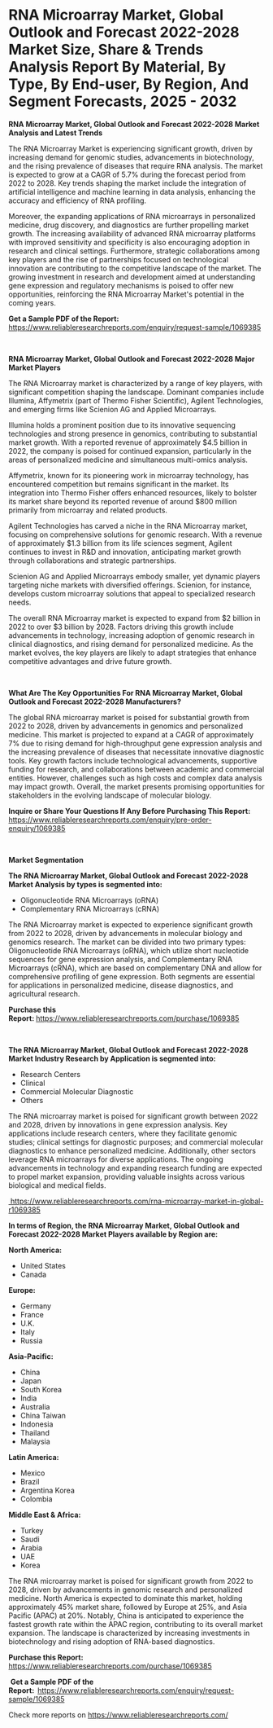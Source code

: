 <p><h1>RNA Microarray Market, Global Outlook and Forecast 2022-2028 Market Size, Share & Trends Analysis Report By Material, By Type, By End-user, By Region, And Segment Forecasts, 2025 - 2032</h1></p><p><strong>RNA Microarray Market, Global Outlook and Forecast 2022-2028 Market Analysis and Latest Trends</strong></p>
<p><p>The RNA Microarray Market is experiencing significant growth, driven by increasing demand for genomic studies, advancements in biotechnology, and the rising prevalence of diseases that require RNA analysis. The market is expected to grow at a CAGR of 5.7% during the forecast period from 2022 to 2028. Key trends shaping the market include the integration of artificial intelligence and machine learning in data analysis, enhancing the accuracy and efficiency of RNA profiling. </p><p>Moreover, the expanding applications of RNA microarrays in personalized medicine, drug discovery, and diagnostics are further propelling market growth. The increasing availability of advanced RNA microarray platforms with improved sensitivity and specificity is also encouraging adoption in research and clinical settings. Furthermore, strategic collaborations among key players and the rise of partnerships focused on technological innovation are contributing to the competitive landscape of the market. The growing investment in research and development aimed at understanding gene expression and regulatory mechanisms is poised to offer new opportunities, reinforcing the RNA Microarray Market's potential in the coming years.</p></p>
<p><strong>Get a Sample PDF of the Report:&nbsp;</strong> <a href="https://www.reliableresearchreports.com/enquiry/request-sample/1069385?utm_campaign=3548&utm_medium=2&utm_source=Github&utm_content=ia&utm_term=21032025&utm_id=rna-microarray-market-global-outlook-and-forecast-2022-2028">https://www.reliableresearchreports.com/enquiry/request-sample/1069385</a></p>
<p>&nbsp;</p>
<p><strong>RNA Microarray Market, Global Outlook and Forecast 2022-2028 Major Market Players</strong></p>
<p><p>The RNA Microarray market is characterized by a range of key players, with significant competition shaping the landscape. Dominant companies include Illumina, Affymetrix (part of Thermo Fisher Scientific), Agilent Technologies, and emerging firms like Scienion AG and Applied Microarrays.</p><p>Illumina holds a prominent position due to its innovative sequencing technologies and strong presence in genomics, contributing to substantial market growth. With a reported revenue of approximately $4.5 billion in 2022, the company is poised for continued expansion, particularly in the areas of personalized medicine and simultaneous multi-omics analysis.</p><p>Affymetrix, known for its pioneering work in microarray technology, has encountered competition but remains significant in the market. Its integration into Thermo Fisher offers enhanced resources, likely to bolster its market share beyond its reported revenue of around $800 million primarily from microarray and related products.</p><p>Agilent Technologies has carved a niche in the RNA Microarray market, focusing on comprehensive solutions for genomic research. With a revenue of approximately $1.3 billion from its life sciences segment, Agilent continues to invest in R&D and innovation, anticipating market growth through collaborations and strategic partnerships.</p><p>Scienion AG and Applied Microarrays embody smaller, yet dynamic players targeting niche markets with diversified offerings. Scienion, for instance, develops custom microarray solutions that appeal to specialized research needs.</p><p>The overall RNA Microarray market is expected to expand from $2 billion in 2022 to over $3 billion by 2028. Factors driving this growth include advancements in technology, increasing adoption of genomic research in clinical diagnostics, and rising demand for personalized medicine. As the market evolves, the key players are likely to adapt strategies that enhance competitive advantages and drive future growth.</p></p>
<p>&nbsp;</p>
<p><strong>What Are The Key Opportunities For RNA Microarray Market, Global Outlook and Forecast 2022-2028 Manufacturers?</strong></p>
<p><p>The global RNA microarray market is poised for substantial growth from 2022 to 2028, driven by advancements in genomics and personalized medicine. This market is projected to expand at a CAGR of approximately 7% due to rising demand for high-throughput gene expression analysis and the increasing prevalence of diseases that necessitate innovative diagnostic tools. Key growth factors include technological advancements, supportive funding for research, and collaborations between academic and commercial entities. However, challenges such as high costs and complex data analysis may impact growth. Overall, the market presents promising opportunities for stakeholders in the evolving landscape of molecular biology.</p></p>
<p><strong>Inquire or Share Your Questions If Any Before Purchasing This Report:</strong> <a href="https://www.reliableresearchreports.com/enquiry/pre-order-enquiry/1069385?utm_campaign=3548&utm_medium=2&utm_source=Github&utm_content=ia&utm_term=21032025&utm_id=rna-microarray-market-global-outlook-and-forecast-2022-2028">https://www.reliableresearchreports.com/enquiry/pre-order-enquiry/1069385</a></p>
<p>&nbsp;</p>
<p><strong>Market Segmentation</strong></p>
<p><strong>The RNA Microarray Market, Global Outlook and Forecast 2022-2028 Market Analysis by types is segmented into:</strong></p>
<p><ul><li>Oligonucleotide RNA Microarrays (oRNA)</li><li>Complementary RNA Microarrays (cRNA)</li></ul></p>
<p><p>The RNA Microarray market is expected to experience significant growth from 2022 to 2028, driven by advancements in molecular biology and genomics research. The market can be divided into two primary types: Oligonucleotide RNA Microarrays (oRNA), which utilize short nucleotide sequences for gene expression analysis, and Complementary RNA Microarrays (cRNA), which are based on complementary DNA and allow for comprehensive profiling of gene expression. Both segments are essential for applications in personalized medicine, disease diagnostics, and agricultural research.</p></p>
<p><strong>Purchase this Report:&nbsp;</strong><a href="https://www.reliableresearchreports.com/purchase/1069385?utm_campaign=3548&utm_medium=2&utm_source=Github&utm_content=ia&utm_term=21032025&utm_id=rna-microarray-market-global-outlook-and-forecast-2022-2028">https://www.reliableresearchreports.com/purchase/1069385</a></p>
<p>&nbsp;</p>
<p><strong>The RNA Microarray Market, Global Outlook and Forecast 2022-2028 Market Industry Research by Application is segmented into:</strong></p>
<p><ul><li>Research Centers</li><li>Clinical</li><li>Commercial Molecular Diagnostic</li><li>Others</li></ul></p>
<p><p>The RNA microarray market is poised for significant growth between 2022 and 2028, driven by innovations in gene expression analysis. Key applications include research centers, where they facilitate genomic studies; clinical settings for diagnostic purposes; and commercial molecular diagnostics to enhance personalized medicine. Additionally, other sectors leverage RNA microarrays for diverse applications. The ongoing advancements in technology and expanding research funding are expected to propel market expansion, providing valuable insights across various biological and medical fields.</p></p>
<p><a href="https://www.reliableresearchreports.com/rna-microarray-market-in-global-r1069385?utm_campaign=3548&utm_medium=2&utm_source=Github&utm_content=ia&utm_term=21032025&utm_id=rna-microarray-market-global-outlook-and-forecast-2022-2028">&nbsp;https://www.reliableresearchreports.com/rna-microarray-market-in-global-r1069385</a></p>
<p><strong>In terms of Region, the RNA Microarray Market, Global Outlook and Forecast 2022-2028 Market Players available by Region are:</strong></p>
<p>
    <p> <strong> North America: </strong>
        <ul>
            <li>United States</li>
            <li>Canada</li>
        </ul>
        </p> 
    <p> <strong> Europe: </strong>
        <ul>
            <li>Germany</li>
            <li>France</li>
            <li>U.K.</li>
            <li>Italy</li>
            <li>Russia</li>
        </ul>
        </p> 
    <p> <strong> Asia-Pacific: </strong>
        <ul>
            <li>China</li>
            <li>Japan</li>
            <li>South Korea</li>
            <li>India</li>
            <li>Australia</li>
            <li>China Taiwan</li>
            <li>Indonesia</li>
            <li>Thailand</li>
            <li>Malaysia</li>
        </ul>
        </p> 
    <p> <strong> Latin America: </strong>
        <ul>
            <li>Mexico</li>
            <li>Brazil</li>
            <li>Argentina Korea</li>
            <li>Colombia</li>
        </ul>
        </p> 
    <p> <strong> Middle East & Africa: </strong>
        <ul>
            <li>Turkey</li>
            <li>Saudi</li>
            <li>Arabia</li>
            <li>UAE</li>
            <li>Korea</li>
        </ul>
    </p>
    </p>
<p><p>The RNA microarray market is poised for significant growth from 2022 to 2028, driven by advancements in genomic research and personalized medicine. North America is expected to dominate this market, holding approximately 45% market share, followed by Europe at 25%, and Asia Pacific (APAC) at 20%. Notably, China is anticipated to experience the fastest growth rate within the APAC region, contributing to its overall market expansion. The landscape is characterized by increasing investments in biotechnology and rising adoption of RNA-based diagnostics.</p></p>
<p><strong>Purchase this Report: </strong><a href="https://www.reliableresearchreports.com/purchase/1069385?utm_campaign=3548&utm_medium=2&utm_source=Github&utm_content=ia&utm_term=21032025&utm_id=rna-microarray-market-global-outlook-and-forecast-2022-2028">https://www.reliableresearchreports.com/purchase/1069385</a></p>
<p>&nbsp;<strong>Get a Sample PDF of the Report:&nbsp;&nbsp;</strong><a href="https://www.reliableresearchreports.com/enquiry/request-sample/1069385?utm_campaign=3548&utm_medium=2&utm_source=Github&utm_content=ia&utm_term=21032025&utm_id=rna-microarray-market-global-outlook-and-forecast-2022-2028">https://www.reliableresearchreports.com/enquiry/request-sample/1069385</a></p>
<p><strong></strong></p>
<p>Check more reports on <a href="https://www.reliableresearchreports.com/?utm_campaign=3548&utm_medium=2&utm_source=Github&utm_content=ia&utm_term=21032025&utm_id=rna-microarray-market-global-outlook-and-forecast-2022-2028">https://www.reliableresearchreports.com/</a></p>